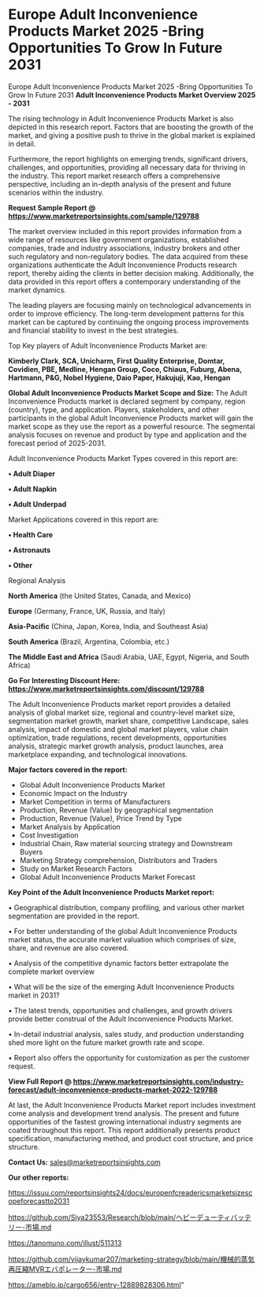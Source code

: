 # Europe Adult Inconvenience Products Market 2025 -Bring Opportunities To Grow In Future 2031
Europe Adult Inconvenience Products Market 2025 -Bring Opportunities To Grow In Future 2031
<Strong> Adult Inconvenience Products Market Overview 2025 - 2031</strong>

The rising technology in Adult Inconvenience Products Market is also depicted in this research report. Factors that are boosting the growth of the market, and giving a positive push to thrive in the global market is explained in detail.

Furthermore, the report highlights on emerging trends, significant drivers, challenges, and opportunities, providing all necessary data for thriving in the industry. This report market research offers a comprehensive perspective, including an in-depth analysis of the present and future scenarios within the industry.

<strong>Request Sample Report @ <a href=https://www.marketreportsinsights.com/sample/129788>https://www.marketreportsinsights.com/sample/129788</a></strong>

The market overview included in this report provides information from a wide range of resources like government organizations, established companies, trade and industry associations, industry brokers and other such regulatory and non-regulatory bodies. The data acquired from these organizations authenticate the Adult Inconvenience Products research report, thereby aiding the clients in better decision making. Additionally, the data provided in this report offers a contemporary understanding of the market dynamics.

The leading players are focusing mainly on technological advancements in order to improve efficiency. The long-term development patterns for this market can be captured by continuing the ongoing process improvements and financial stability to invest in the best strategies.

Top Key players of Adult Inconvenience Products Market are:

<strong>Kimberly Clark, SCA, Unicharm, First Quality Enterprise, Domtar, Covidien, PBE, Medline, Hengan Group, Coco, Chiaus, Fuburg, Abena, Hartmann, P&G, Nobel Hygiene, Daio Paper, Hakujuji, Kao, Hengan</strong>

<strong><b>Global Adult Inconvenience Products Market Scope and Size:</b></strong>
The Adult Inconvenience Products market is declared segment by company, region (country), type, and application. Players, stakeholders, and other participants in the global Adult Inconvenience Products market will gain the market scope as they use the report as a powerful resource. The segmental analysis focuses on revenue and product by type and application and the forecast period of 2025-2031.

Adult Inconvenience Products Market Types covered in this report are:

<strong>• Adult Diaper

• Adult Napkin

• Adult Underpad</strong>

Market Applications covered in this report are:

<strong>• Health Care

• Astronauts

• Other</strong> 

Regional Analysis

<strong>North America</strong> (the United States, Canada, and Mexico)

<strong>Europe</strong> (Germany, France, UK, Russia, and Italy)

<strong>Asia-Pacific</strong> (China, Japan, Korea, India, and Southeast Asia)

<strong>South America</strong> (Brazil, Argentina, Colombia, etc.)

<strong>The Middle East and Africa</strong> (Saudi Arabia, UAE, Egypt, Nigeria, and South Africa)

<strong>Go For Interesting Discount Here: <a href=https://www.marketreportsinsights.com/discount/129788>https://www.marketreportsinsights.com/discount/129788</a></strong>

The Adult Inconvenience Products market report provides a detailed analysis of global market size, regional and country-level market size, segmentation market growth, market share, competitive Landscape, sales analysis, impact of domestic and global market players, value chain optimization, trade regulations, recent developments, opportunities analysis, strategic market growth analysis, product launches, area marketplace expanding, and technological innovations.

<strong><b>Major factors covered in the report:</b></strong>
<ul>
  <li>Global Adult Inconvenience Products Market </li>
  <li>Economic Impact on the Industry</li>
  <li>Market Competition in terms of Manufacturers</li>
  <li>Production, Revenue (Value) by geographical segmentation</li>
  <li>Production, Revenue (Value), Price Trend by Type</li>
  <li>Market Analysis by Application</li>
  <li>Cost Investigation</li>
  <li>Industrial Chain, Raw material sourcing strategy and Downstream Buyers</li>
  <li>Marketing Strategy comprehension, Distributors and Traders</li>
  <li>Study on Market Research Factors</li>
  <li>Global Adult Inconvenience Products Market Forecast</li>
</ul>

<strong><b>Key Point of the Adult Inconvenience Products Market report:</b></strong>

• Geographical distribution, company profiling, and various other market segmentation are provided in the report.

• For better understanding of the global Adult Inconvenience Products market status, the accurate market valuation which comprises of size, share, and revenue are also covered.

• Analysis of the competitive dynamic factors better extrapolate the complete market overview

• What will be the size of the emerging Adult Inconvenience Products market in 2031?

• The latest trends, opportunities and challenges, and growth drivers provide better construal of the Adult Inconvenience Products Market.

• In-detail industrial analysis, sales study, and production understanding shed more light on the future market growth rate and scope.

• Report also offers the opportunity for customization as per the customer request.

<strong><b>View Full Report @ <a href=https://www.marketreportsinsights.com/industry-forecast/adult-inconvenience-products-market-2022-129788>https://www.marketreportsinsights.com/industry-forecast/adult-inconvenience-products-market-2022-129788</a></b></strong>


At last, the Adult Inconvenience Products Market report includes investment come analysis and development trend analysis. The present and future opportunities of the fastest growing international industry segments are coated throughout this report. This report additionally presents product specification, manufacturing method, and product cost structure, and price structure.

<strong>Contact Us:</strong>
sales@marketreportsinsights.com

<strong>Our other reports:</strong>

<a href=https://issuu.com/reportsinsights24/docs/europenfcreadericsmarketsizescopeforecastto2031>https://issuu.com/reportsinsights24/docs/europenfcreadericsmarketsizescopeforecastto2031</a>

<a href=https://github.com/Siya23553/Research/blob/main/ヘビーデューティバッテリー-市場.md>https://github.com/Siya23553/Research/blob/main/ヘビーデューティバッテリー-市場.md</a>

<a href=https://tanomuno.com/illust/511313>https://tanomuno.com/illust/511313</a>

<a href=https://github.com/vijaykumar207/marketing-strategy/blob/main/機械的蒸気再圧縮MVRエバポレーター-市場.md>https://github.com/vijaykumar207/marketing-strategy/blob/main/機械的蒸気再圧縮MVRエバポレーター-市場.md</a>

<a href=https://ameblo.jp/cargo656/entry-12889828306.html>https://ameblo.jp/cargo656/entry-12889828306.html</a>"
